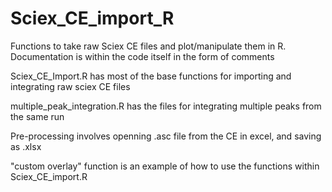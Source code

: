 # Sciex_CE_import_R

Functions to take raw Sciex CE files and plot/manipulate them in R.
Documentation is within the code itself in the form of comments

Sciex_CE_Import.R has most of the base functions for importing and integrating raw sciex CE files


multiple_peak_integration.R has the files for integrating multiple peaks from the same run


Pre-processing involves openning .asc file from the CE in excel, and saving as .xlsx


"custom overlay" function is an example of how to use the functions within Sciex_CE_import.R
